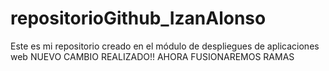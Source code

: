 # repositorioGithub_IzanAlonso
Este es mi repositorio creado en el módulo de despliegues de aplicaciones web
NUEVO CAMBIO REALIZADO!! AHORA FUSIONAREMOS RAMAS
